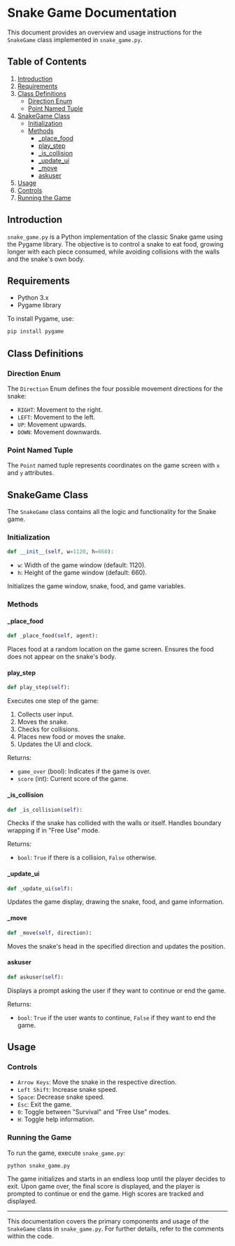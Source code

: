 # Snake Game Documentation

This document provides an overview and usage instructions for the `SnakeGame` class implemented in `snake_game.py`.

## Table of Contents

1. [Introduction](#introduction)
2. [Requirements](#requirements)
3. [Class Definitions](#class-definitions)
   - [Direction Enum](#direction-enum)
   - [Point Named Tuple](#point-named-tuple)
4. [SnakeGame Class](#snakegame-class)
   - [Initialization](#initialization)
   - [Methods](#methods)
     - [\_place_food](#_place_food)
     - [play_step](#play_step)
     - [\_is_collision](#_is_collision)
     - [\_update_ui](#_update_ui)
     - [\_move](#_move)
     - [askuser](#askuser)
5. [Usage](#usage)
6. [Controls](#controls)
7. [Running the Game](#running-the-game)

## Introduction

`snake_game.py` is a Python implementation of the classic Snake game using the Pygame library. The objective is to control a snake to eat food, growing longer with each piece consumed, while avoiding collisions with the walls and the snake's own body.

## Requirements

- Python 3.x
- Pygame library

To install Pygame, use:
```bash
pip install pygame
```

## Class Definitions

### Direction Enum

The `Direction` Enum defines the four possible movement directions for the snake:
- `RIGHT`: Movement to the right.
- `LEFT`: Movement to the left.
- `UP`: Movement upwards.
- `DOWN`: Movement downwards.

### Point Named Tuple

The `Point` named tuple represents coordinates on the game screen with `x` and `y` attributes.

## SnakeGame Class

The `SnakeGame` class contains all the logic and functionality for the Snake game.

### Initialization

```python
def __init__(self, w=1120, h=660):
```

- `w`: Width of the game window (default: 1120).
- `h`: Height of the game window (default: 660).

Initializes the game window, snake, food, and game variables.

### Methods

#### _place_food

```python
def _place_food(self, agent):
```

Places food at a random location on the game screen. Ensures the food does not appear on the snake's body.

#### play_step

```python
def play_step(self):
```

Executes one step of the game:
1. Collects user input.
2. Moves the snake.
3. Checks for collisions.
4. Places new food or moves the snake.
5. Updates the UI and clock.

Returns:
- `game_over` (bool): Indicates if the game is over.
- `score` (int): Current score of the game.

#### _is_collision

```python
def _is_collision(self):
```

Checks if the snake has collided with the walls or itself. Handles boundary wrapping if in "Free Use" mode.

Returns:
- `bool`: `True` if there is a collision, `False` otherwise.

#### _update_ui

```python
def _update_ui(self):
```

Updates the game display, drawing the snake, food, and game information.

#### _move

```python
def _move(self, direction):
```

Moves the snake's head in the specified direction and updates the position.

#### askuser

```python
def askuser(self):
```

Displays a prompt asking the user if they want to continue or end the game.

Returns:
- `bool`: `True` if the user wants to continue, `False` if they want to end the game.

## Usage

### Controls

- `Arrow Keys`: Move the snake in the respective direction.
- `Left Shift`: Increase snake speed.
- `Space`: Decrease snake speed.
- `Esc`: Exit the game.
- `0`: Toggle between "Survival" and "Free Use" modes.
- `H`: Toggle help information.

### Running the Game

To run the game, execute `snake_game.py`:

```bash
python snake_game.py
```

The game initializes and starts in an endless loop until the player decides to exit. Upon game over, the final score is displayed, and the player is prompted to continue or end the game. High scores are tracked and displayed.

---

This documentation covers the primary components and usage of the `SnakeGame` class in `snake_game.py`. For further details, refer to the comments within the code.